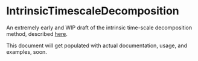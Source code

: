 # IntrinsicTimescaleDecomposition

An extremely early and WIP draft of the intrinsic time-scale decomposition method, described [here](https://royalsocietypublishing.org/doi/full/10.1098/rspa.2006.1761).

This document will get populated with actual documentation, usage, and examples, soon.